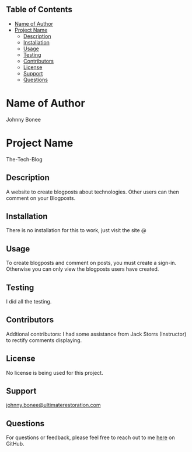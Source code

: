 ## Table of Contents
- [Name of Author](#name-of-author)
- [Project Name](#project-name)
  - [Description](#description)
  - [Installation](#installation)
  - [Usage](#usage)
  - [Testing](#testing)
  - [Contributors](#contributors)
  - [License](#license)
  - [Support](#support)
  - [Questions](#questions)

# Name of Author

Johnny Bonee

# Project Name

The-Tech-Blog

## Description

A website to create blogposts about technologies. Other users can then comment on your Blogposts.


## Installation

There is no installation for this to work, just visit the site @ 

## Usage

To create blogposts and comment on posts, you must create a sign-in. Otherwise you can only view the blogposts users have created.

## Testing

I did all the testing.

## Contributors

Addtional contributors: I had some assistance from Jack Storrs (Instructor) to rectify comments displaying.

## License
No license is being used for this project.

## Support

johnny.bonee@ultimaterestoration.com

## Questions

For questions or feedback, please feel free to reach out to me <a href="https://github.com/johnnyb90">here</a> on GitHub.
  